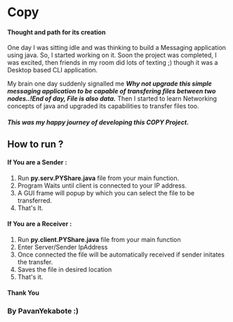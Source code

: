 # **Copy**

#### Thought and path for its creation
   One day I was sitting idle and was thinking to build a Messaging application using java. So, I started working on it. Soon the project was completed, I was excited, then friends in my room did lots of texting ;) though it was a Desktop based CLI application.
   
   My brain one day suddenly signalled me ***Why not upgrade this simple messaging application to be capable of transfering files between two nodes..!End of day, File is also data.*** Then I started to learn Networking concepts of java and upgraded its capabilities to transfer files too. 
   
##### This was my happy journey of developing this COPY Project.

## How to run ?

#### If You are a Sender :
1. Run **py.serv.PYShare.java** file from your main function.
2. Program Waits until client is connected to your IP address.
3. A GUI frame will popup by which you can select the file to be transferred.
4. That's It.

#### If You are a Receiver :
1. Run **py.client.PYShare.java** file from your main function 
2. Enter Server/Sender IpAddress
3. Once connected the file will be automatically received if sender initates the transfer.
4. Saves the file in desired location
5. That's it.

#### Thank You
### By PavanYekabote :)
